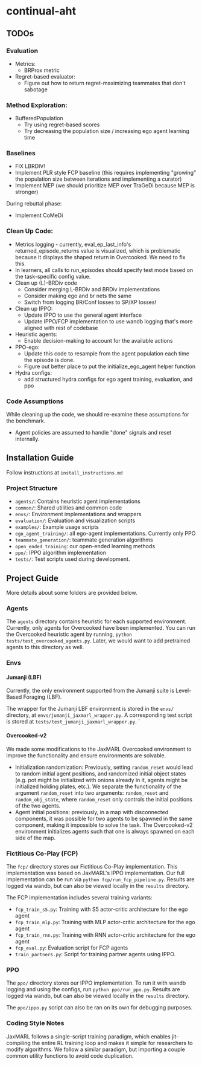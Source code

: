 # continual-aht

## TODOs

### Evaluation
- Metrics: 
    - BRProx metric    
- Regret-based evaluator: 
    - Figure out how to return regret-maximizing teammates that don't sabotage

### Method Exploration: 
- BufferedPopulation
    - Try using regret-based scores
    - Try decreasing the population size / increasing ego agent learning time

### Baselines 
- FIX LBRDIV!
- Implement PLR style FCP baseline (this requires implementing "growing" the population size between iterations and implementing a curator)
- Implement MEP (we should prioritize MEP over TraGeDi because MEP is stronger)

During rebuttal phase: 
- Implement CoMeDi

### Clean Up Code: 
- Metrics logging - currently, eval_ep_last_info's returned_episode_returns value is visualized, which is problematic because 
 it displays the shaped return in Overcooked. We need to fix this.
- In learners, all calls to run_episodes should specify test mode based on the task-specific config value.
- Clean up (L)-BRDiv code
    - Consider merging L-BRDiv and BRDiv implementations
    - Consider making ego and br nets the same 
    - Switch from logging BR/Conf losses to SP/XP losses!
- Clean up IPPO: 
    - Update IPPO to use the general agent interface
    - Update IPPO/FCP implementation to use wandb logging that's more aligned with rest of codebase
- Heuristic agents: 
    - Enable decision-making to account for the available actions
- PPO-ego: 
    - Update this code to resample from the agent population each time the episode is done.
    - Figure out better place to put the initialize_ego_agent helper function
- Hydra configs: 
    - add structured hydra configs for ego agent training, evaluation, and ppo

### Code Assumptions
While cleaning up the code, we should re-examine these assumptions for the benchmark. 
- Agent policies are assumed to handle "done" signals and reset internally. 

## Installation Guide
Follow instructions at `install_instructions.md`

### Project Structure
- `agents/`: Contains heuristic agent implementations
- `common/`: Shared utilities and common code
- `envs/`: Environment implementations and wrappers
- `evaluation/`: Evaluation and visualization scripts
- `examples/`: Example usage scripts
- `ego_agent_training/`: all ego-agent implementations. Currently only PPO
- `teammate_generation/`: teammate generation algorithms
- `open_ended_training`: our open-ended learning methods
- `ppo/`: IPPO algorithm implementation
- `tests/`: Test scripts used during development.

## Project Guide

More details about some folders are provided below. 

### Agents

The `agents` directory contains heuristic for each supported environment. 
Currently, only agents for Overcooked have been implemented.
You can run the Overcooked heuristic agent by running, `python tests/test_overcooked_agents.py`.
Later, we would want to add pretrained agents to this directory as well. 

### Envs
#### Jumanji (LBF)
Currently, the only environment supported from the Jumanji suite is Level-Based Foraging (LBF).

The wrapper for the Jumanji LBF environment is stored in the `envs/` directory, at `envs/jumanji_jaxmarl_wrapper.py`. A corresponding test script is stored at `tests/test_jumanji_jaxmarl_wrapper.py`.
`
#### Overcooked-v2
We made some modifications to the JaxMARL Overcooked environment to improve the functionality and ensure environments are solvable.

- Initialization randomization: Previously, setting `random_reset` would lead to random initial agent positions, and randomized initial object states (e.g. pot might be initialized with onions already in it, agents might be initialized holding plates, etc.). We separate the functionality of the argument `random_reset` into two arguments: `random_reset` and `random_obj_state`, where `random_reset` only controls the initial positions of the two agents. 
- Agent initial positions: previously, in a map with disconnected components, it was possible for two agents to be spawned in the same component, making it impossible to solve the task. The Overcooked-v2 environment initializes agents such that one is always spawned on each side of the map.


### Fictitious Co-Play (FCP)
The `fcp/` directory stores our Fictitious Co-Play implementation. This implementation was based on JaxMARL's IPPO implementation. 
Our full implementation can be run via `python fcp/run_fcp_pipeline.py`. Results are logged via wandb, but can also be viewed locally in the `results` directory.

The FCP implementation includes several training variants:
- `fcp_train_s5.py`: Training with S5 actor-critic architecture for the ego agent
- `fcp_train_mlp.py`: Training with MLP actor-critic architecture for the ego agent
- `fcp_train_rnn.py`: Training with RNN actor-critic architecture for the ego agent
- `fcp_eval.py`: Evaluation script for FCP agents
- `train_partners.py`: Script for training partner agents using IPPO.

### PPO
The `ppo/` directory stores our IPPO implementation. 
To run it with wandb logging and using the configs, run `python ppo/run_ppo.py`. 
Results are logged via wandb, but can also be viewed locally in the `results` directory.

The `ppo/ippo.py` script can also be ran on its own for debugging purposes.

### Coding Style Notes
JaxMARL follows a single-script training paradigm, which enables jit-compiling the entire RL training loop and makes it simple for researchers to modify algorithms. 
We follow a similar paradigm, but importing a couple common utility functions to avoid code duplication. 
